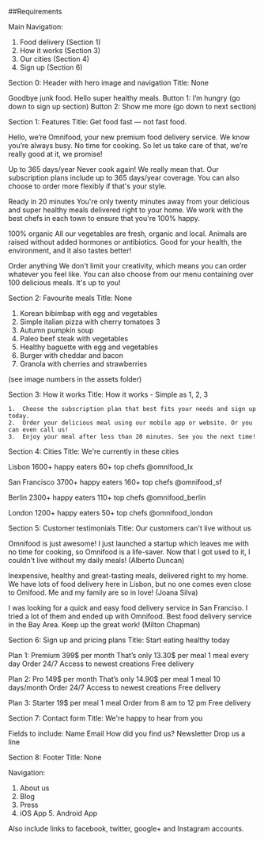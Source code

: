 ##Requirements

Main Navigation:
1. Food delivery (Section 1)
2. How it works (Section 3)
3. Our cities (Section 4)
4. Sign up (Section 6)


Section 0: Header with hero image and navigation
Title: None

Goodbye junk food. Hello super healthy meals.
Button 1: I’m hungry (go down to sign up section)
Button 2: Show me more (go down to next section)



Section 1: Features
Title: Get food fast — not fast food.

Hello, we’re Omnifood, your new premium food delivery service. We know you’re always busy. No time for cooking. So let us take care of that, we’re really good at it, we promise!

Up to 365 days/year
Never cook again! We really mean that. Our subscription plans include up to 365 days/year coverage. You can also choose to order more flexibly if that's your style.

Ready in 20 minutes
You're only twenty minutes away from your delicious and super healthy meals delivered right to your home. We work with the best chefs in each town to ensure that you're 100% happy.

100% organic
All our vegetables are fresh, organic and local. Animals are raised without added hormones or antibiotics. Good for your health, the environment, and it also tastes better!

Order anything
We don't limit your creativity, which means you can order whatever you feel like. You can also choose from our menu containing over 100 delicious meals. It's up to you!



Section 2: Favourite meals
Title: None

1.	Korean bibimbap with egg and vegetables
2.	Simple italian pizza with cherry tomatoes
3
4.	Autumn pumpkin soup
5.	Paleo beef steak with vegetables
6.	Healthy baguette with egg and vegetables
7.	Burger with cheddar and bacon
8.	Granola with cherries and strawberries

(see image numbers in the assets folder)



Section 3: How it works
Title: How it works - Simple as 1, 2, 3

	1.	Choose the subscription plan that best fits your needs and sign up today.
	2.	Order your delicious meal using our mobile app or website. Or you can even call us!
	3.	Enjoy your meal after less than 20 minutes. See you the next time!



Section 4: Cities
Title: We're currently in these cities

Lisbon
1600+ happy eaters
60+ top chefs
@omnifood_lx

San Francisco
3700+ happy eaters
160+ top chefs
@omnifood_sf

Berlin
2300+ happy eaters
110+ top chefs
@omnifood_berlin

London
1200+ happy eaters
50+ top chefs
@omnifood_london



Section 5: Customer testimonials
Title: Our customers can't live without us

Omnifood is just awesome! I just launched a startup which leaves me with no time for cooking, so Omnifood is a life-saver. Now that I got used to it, I couldn't live without my daily meals!
(Alberto Duncan)

Inexpensive, healthy and great-tasting meals, delivered right to my home. We have lots of food delivery here in Lisbon, but no one comes even close to Omifood. Me and my family are so in love!
(Joana Silva)

I was looking for a quick and easy food delivery service in San Franciso. I tried a lot of them and ended up with Omnifood. Best food delivery service in the Bay Area. Keep up the great work!
(Milton Chapman)


Section 6: Sign up and pricing plans
Title: Start eating healthy today

Plan 1: Premium
399$ per month
That’s only 13.30$ per meal
1 meal every day
Order 24/7
Access to newest creations
Free delivery

Plan 2: Pro
149$ per month
That’s only 14.90$ per meal
1 meal 10 days/month
Order 24/7
Access to newest creations
Free delivery

Plan 3: Starter
19$ per meal
1 meal
Order from 8 am to 12 pm
Free delivery

Section 7: Contact form
Title: We're happy to hear from you

Fields to include:
Name
Email
How did you find us?
Newsletter
Drop us a line

Section 8: Footer
Title: None

Navigation:
1. About us
2. Blog
3. Press
4. iOS App
5. Android App

Also include links to facebook, twitter, google+ and Instagram accounts.
